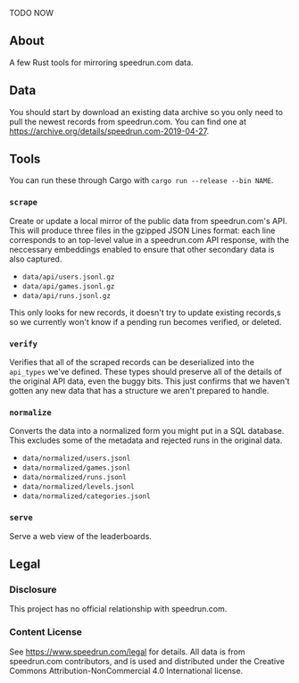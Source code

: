 TODO NOW



## About

A few Rust tools for mirroring speedrun.com data.

## Data

You should start by download an existing data archive so you only need to pull
the newest records from speedrun.com. You can find one at
<https://archive.org/details/speedrun.com-2019-04-27>.

## Tools

You can run these through Cargo with `cargo run --release --bin NAME`.

### `scrape`

Create or update a local mirror of the public data from speedrun.com's API.
This will produce three files in the gzipped JSON Lines format: each line
corresponds to an top-level value in a speedrun.com API response, with the
neccessary embeddings enabled to ensure that other secondary data is also
captured.

- `data/api/users.jsonl.gz`
- `data/api/games.jsonl.gz`
- `data/api/runs.jsonl.gz`

This only looks for new records, it doesn't try to update existing records,s
so we currently won't know if a pending run becomes verified, or deleted.

### `verify`

Verifies that all of the scraped records can be deserialized into the
`api_types` we've defined. These types should preserve all of the details of
the original API data, even the buggy bits. This just confirms that we haven't
gotten any new data that has a structure we aren't prepared to handle.

### `normalize`

Converts the data into a normalized form you might put in a SQL database.
This excludes some of the metadata and rejected runs in the original data.

- `data/normalized/users.jsonl`
- `data/normalized/games.jsonl`
- `data/normalized/runs.jsonl`
- `data/normalized/levels.jsonl`
- `data/normalized/categories.jsonl`

### `serve`

Serve a web view of the leaderboards.

## Legal

### Disclosure

This project has no official relationship with speedrun.com.

### Content License

See <https://www.speedrun.com/legal> for details. All data is from speedrun.com
contributors, and is used and distributed under the Creative Commons
Attribution-NonCommercial 4.0 International license.

